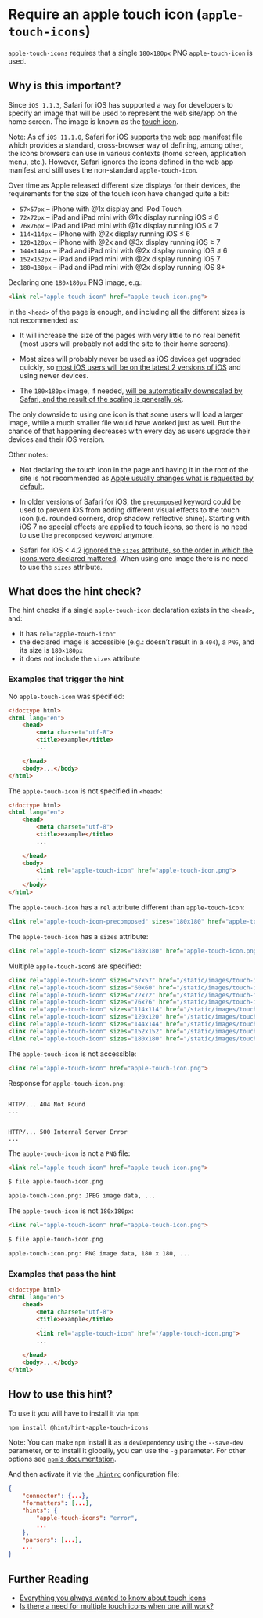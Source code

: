 # Require an apple touch icon (`apple-touch-icons`)

`apple-touch-icons` requires that a single `180×180px` PNG
`apple-touch-icon` is used.

## Why is this important?

Since `iOS 1.1.3`, Safari for iOS has supported a way for developers
to specify an image that will be used to represent the web site/app
on the home screen. The image is known as the [touch icon][touch icons].

Note: As of `iOS 11.1.0`, Safari for iOS [supports the web app manifest
file][safari 11.1] which provides a standard, cross-browser way of
defining, among other, the icons browsers can use in various contexts
(home screen, application menu, etc.). However, Safari ignores the icons
defined in the web app manifest and still uses the non-standard
`apple-touch-icon`.

Over time as Apple released different size displays for their devices,
the requirements for the size of the touch icon have changed quite a
bit:

* `57×57px` – iPhone with @1x display and iPod Touch
* `72×72px` – iPad and iPad mini with @1x display running iOS ≤ 6
* `76×76px` – iPad and iPad mini with @1x display running iOS ≥ 7
* `114×114px` – iPhone with @2x display running iOS ≤ 6
* `120×120px` – iPhone with @2x and @3x display running iOS ≥ 7
* `144×144px` – iPad and iPad mini with @2x display running iOS ≤ 6
* `152×152px` – iPad and iPad mini with @2x display running iOS 7
* `180×180px` – iPad and iPad mini with @2x display running iOS 8+

Declaring one `180×180px` PNG image, e.g.:

```html
<link rel="apple-touch-icon" href="apple-touch-icon.png">
```

in the `<head>` of the page is enough, and including all the different
sizes is not recommended as:

* It will increase the size of the pages with very little to no
  real benefit (most users will probably not add the site to their
  home screens).

* Most sizes will probably never be used as iOS devices get upgraded
  quickly, so [most iOS users will be on the latest 2 versions
  of iOS][app store stats] and using newer devices.

* The `180×180px` image, if needed, [will be automatically downscaled
  by Safari, and the result of the scaling is generally ok][icon
  scaling].

The only downside to using one icon is that some users will load
a larger image, while a much smaller file would have worked just
as well. But the chance of that happening decreases with every day
as users upgrade their devices and their iOS version.

Other notes:

* Not declaring the touch icon in the page and having it in the
  root of the site is not recommended as [Apple usually changes
  what is requested by default][h5bp issue 1622].

* In older versions of Safari for iOS, the [`precomposed` keyword][icon
  effects] could be used to prevent iOS from adding different visual
  effects to the touch icon (i.e. rounded corners, drop shadow,
  reflective shine). Starting with iOS 7 no special effects are applied
  to touch icons, so there is no need to use the `precomposed`
  keyword anymore.

* Safari for iOS < 4.2 [ignored the `sizes` attribute, so the order
  in which the icons were declared mattered][icon sizes]. When using
  one image there is no need to use the `sizes` attribute.

## What does the hint check?

The hint checks if a single `apple-touch-icon` declaration exists in
the `<head>`, and:

* it has `rel="apple-touch-icon"`
* the declared image is accessible (e.g.: doesn’t result in a `404`),
  a `PNG`, and its size is `180×180px`
* it does not include the `sizes` attribute

### Examples that **trigger** the hint

No `apple-touch-icon` was specified:

```html
<!doctype html>
<html lang="en">
    <head>
        <meta charset="utf-8">
        <title>example</title>
        ...

    </head>
    <body>...</body>
</html>
```

The `apple-touch-icon` is not specified in `<head>`:

```html
<!doctype html>
<html lang="en">
    <head>
        <meta charset="utf-8">
        <title>example</title>
        ...

    </head>
    <body>
        <link rel="apple-touch-icon" href="apple-touch-icon.png">
        ...
    </body>
</html>
```

The `apple-touch-icon` has a `rel` attribute different than
`apple-touch-icon`:

```html
<link rel="apple-touch-icon-precomposed" sizes="180x180" href="apple-touch-icon-precomposed.png">
```

The `apple-touch-icon` has a `sizes` attribute:

```html
<link rel="apple-touch-icon" sizes="180x180" href="apple-touch-icon.png">
```

Multiple `apple-touch-icon`s are specified:

```html
<link rel="apple-touch-icon" sizes="57x57" href="/static/images/touch-icons/apple-touch-icon-57x57.png">
<link rel="apple-touch-icon" sizes="60x60" href="/static/images/touch-icons/apple-touch-icon-60x60.png">
<link rel="apple-touch-icon" sizes="72x72" href="/static/images/touch-icons/apple-touch-icon-72x72.png">
<link rel="apple-touch-icon" sizes="76x76" href="/static/images/touch-icons/apple-touch-icon-76x76.png">
<link rel="apple-touch-icon" sizes="114x114" href="/static/images/touch-icons/apple-touch-icon-114x114.png">
<link rel="apple-touch-icon" sizes="120x120" href="/static/images/touch-icons/apple-touch-icon-120x120.png">
<link rel="apple-touch-icon" sizes="144x144" href="/static/images/touch-icons/apple-touch-icon-144x144.png">
<link rel="apple-touch-icon" sizes="152x152" href="/static/images/touch-icons/apple-touch-icon-152x152.png">
<link rel="apple-touch-icon" sizes="180x180" href="/static/images/touch-icons/apple-touch-icon-180x180.png">
```

The `apple-touch-icon` is not accessible:

```html
<link rel="apple-touch-icon" href="apple-touch-icon.png">
```

Response for `apple-touch-icon.png`:

```text

HTTP/... 404 Not Found
...
```

```text

HTTP/... 500 Internal Server Error
...
```

The `apple-touch-icon` is not a `PNG` file:

```html
<link rel="apple-touch-icon" href="apple-touch-icon.png">
```

```bash
$ file apple-touch-icon.png

apple-touch-icon.png: JPEG image data, ...
```

The `apple-touch-icon` is not `180x180px`:

```html
<link rel="apple-touch-icon" href="apple-touch-icon.png">
```

```bash
$ file apple-touch-icon.png

apple-touch-icon.png: PNG image data, 180 x 180, ...
```

### Examples that **pass** the hint

```html
<!doctype html>
<html lang="en">
    <head>
        <meta charset="utf-8">
        <title>example</title>
        ...
        <link rel="apple-touch-icon" href="/apple-touch-icon.png">
        ...

    </head>
    <body>...</body>
</html>
```

## How to use this hint?

To use it you will have to install it via `npm`:

```bash
npm install @hint/hint-apple-touch-icons
```

Note: You can make `npm` install it as a `devDependency` using the
`--save-dev` parameter, or to install it globally, you can use the
`-g` parameter. For other options see [`npm`'s
documentation](https://docs.npmjs.com/cli/install).

And then activate it via the [`.hintrc`][hintrc]
configuration file:

```json
{
    "connector": {...},
    "formatters": [...],
    "hints": {
        "apple-touch-icons": "error",
        ...
    },
    "parsers": [...],
    ...
}
```

## Further Reading

* [Everything you always wanted to know about touch
  icons][touch icons]
* [Is there a need for multiple touch icons when one will work?][h5bp
  issue 1367]

<!-- Link labels: -->

[app store stats]: https://developer.apple.com/support/app-store/
[h5bp issue 1367]: https://github.com/h5bp/html5-boilerplate/issues/1367
[h5bp issue 1622]: https://github.com/h5bp/html5-boilerplate/pull/1622
[icon effects]: https://mathiasbynens.be/notes/touch-icons#effects
[icon scaling]: https://realfavicongenerator.net/blog/how-ios-scales-the-apple-touch-icon/
[icon sizes]: https://mathiasbynens.be/notes/touch-icons#sizes
[safari 11.1]: https://developer.apple.com/library/content/releasenotes/General/WhatsNewInSafari/Articles/Safari_11_1.html#//apple_ref/doc/uid/TP40014305-CH14-SW6
[hintrc]: https://webhint.io/docs/user-guide/configuring-webhint/summary/
[touch icons]: https://mathiasbynens.be/notes/touch-icons
[web app manifest spec]: https://w3c.github.io/manifest/
